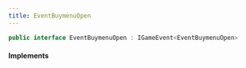```yaml
---
title: EventBuymenuOpen
---
```


```csharp
public interface EventBuymenuOpen : IGameEvent<EventBuymenuOpen>
```

#### Implements

